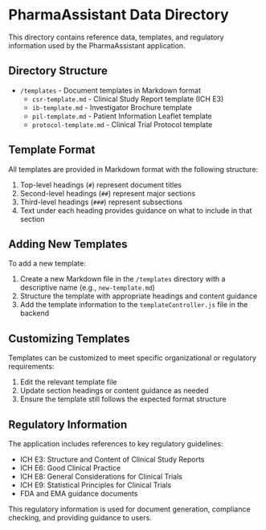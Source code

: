# PharmaAssistant Data Directory

This directory contains reference data, templates, and regulatory information used by the PharmaAssistant application.

## Directory Structure

- `/templates` - Document templates in Markdown format
  - `csr-template.md` - Clinical Study Report template (ICH E3)
  - `ib-template.md` - Investigator Brochure template
  - `pil-template.md` - Patient Information Leaflet template
  - `protocol-template.md` - Clinical Trial Protocol template

## Template Format

All templates are provided in Markdown format with the following structure:

1. Top-level headings (`#`) represent document titles
2. Second-level headings (`##`) represent major sections
3. Third-level headings (`###`) represent subsections
4. Text under each heading provides guidance on what to include in that section

## Adding New Templates

To add a new template:

1. Create a new Markdown file in the `/templates` directory with a descriptive name (e.g., `new-template.md`)
2. Structure the template with appropriate headings and content guidance
3. Add the template information to the `templateController.js` file in the backend

## Customizing Templates

Templates can be customized to meet specific organizational or regulatory requirements:

1. Edit the relevant template file
2. Update section headings or content guidance as needed
3. Ensure the template still follows the expected format structure

## Regulatory Information

The application includes references to key regulatory guidelines:

- ICH E3: Structure and Content of Clinical Study Reports
- ICH E6: Good Clinical Practice
- ICH E8: General Considerations for Clinical Trials
- ICH E9: Statistical Principles for Clinical Trials
- FDA and EMA guidance documents

This regulatory information is used for document generation, compliance checking, and providing guidance to users.
